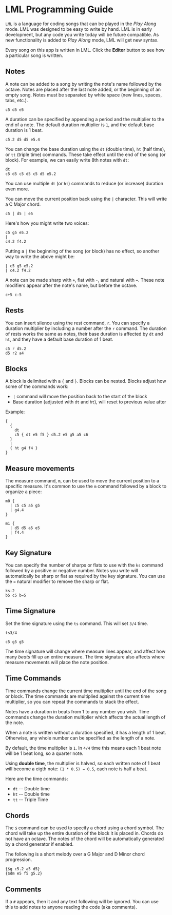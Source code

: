 # LML Programming Guide

`LML` is a language for coding songs that can be played in the *Play Along*
mode. LML was designed to be easy to write by hand. LML is in early
development, but any code you write today will be future compatible. As new
functionality is added to *Play Along* mode, LML will get new syntax.

Every song on this app is written in LML. Click the **Editor** button to see
how a particular song is written.

## Notes

A note can be added to a song by writing the note's name followed by the
octave. Notes are placed after the last note added, or the beginning of an
empty song. Notes must be separated by white space (new lines, spaces, tabs,
etc.).

    c5 d5 e5

A duration can be specified by appending a period and the multiplier to the end of
a note. The default duration multiplier is `1`, and the default base duration is 1 beat.

    c5.2 d5 d5 e5.4

You can change the base duration using the `dt` (double time), `ht` (half
time), or `tt` (triple time) commands. These take effect until the end of the
song (or block). For example, we can easily write 8th notes with `dt`:

    dt
    c5 d5 c5 d5 c5 d5 e5.2

You can use multiple `dt` (or `ht`) commands to reduce (or increase) duration
even more.

You can move the current position back using the `|` character. This will write
a C Major chord.

    c5 | d5 | e5

Here's how you might write two voices:

    c5 g5 e5.2
    | 
    c4.2 f4.2

Putting a `|` the beginning of the song (or block) has no effect, so another
way to write the above might be:

    | c5 g5 e5.2
    | c4.2 f4.2

A note can be made sharp with `+`, flat with `-`, and natural with `=`. These
note modifiers appear after the note's name, but before the octave.

    c+5 c-5

## Rests

You can insert silence using the rest command, `r`. You can specify a duration
multiplier by including a number after the `r` command. The duration of rests
works the same as notes, their base duration is affected by `dt` and `ht`, and
they have a default base duration of 1 beat.

    c5 r d5.2
    d5 r2 a4

## Blocks

A block is delimited with a `{` and `}`. Blocks can be nested. Blocks adjust
how some of the commands work:

* `|` command will move the position back to the start of the block
* Base duration (adjusted with `dt` and `ht`), will reset to previous value after 

Example:


    {
      {
        dt
        c5 { dt e5 f5 } d5.2 e5 g5 a5 c6
      }
      |
      { ht g4 f4 }
    }

## Measure movements

The measure command, `m`, can be used to move the current position to a
specific measure. It's common to use the `m` command followed by a block to
organize a piece:


    m0 {
      | c5 c5 a5 g5
      | g4.4
    }

    m1 {
      | d5 d5 a5 e5
      | f4.4
    }

## Key Signature

You can specify the number of sharps or flats to use with the `ks` command
followed by a positive or negative number. Notes you write will automatically
be sharp or flat as required by the key signature. You can use the `=` natural
modifier to remove the sharp or flat.

    ks-2
    b5 c5 b=5

## Time Signature

Set the time signature using the `ts` command. This will set `3/4` time.

    ts3/4

    c5 g5 g5

The time signature will change where measure lines appear, and affect how many
*beats* fill up an entire measure. The time signature also affects where
measure movements will place the note position.

## Time Commands

Time commands change the current time multiplier until the end of the song or
block. The time commands are multiplied against the current time multiplier, so
you can repeat the commands to stack the effect.

Notes have a duration in beats from 1 to any number you wish. Time commands
change the duration multiplier which affects the actual length of the note.

When a note is written without a duration specified, it has a length of 1 beat.
Otherwise, any whole number can be specified as the length of a note.

By default, the time multiplier is `1`. In `4/4` time this means each 1 beat
note will be 1 beat long, so a quarter note.

Using **double time**, the multiplier is halved, so each written note of 1 beat
will become a eigth note: `(1 * 0.5) = 0.5`, each note is half a beat.

Here are the time commands:

* `dt` -- Double time
* `ht` -- Double time
* `tt` -- Triple Time


## Chords

The `$` command can be used to specify a chord using a chord symbol. The chord
will take up the entire duration of the block it is placed in. Chords do not
have an octave. The notes of the chord will be automatically generated by a
chord generator if enabled.

The following is a short melody over a G Major and D Minor chord progression.

    {$g c5.2 a5 d5}
    {$dm e5 f5 g5.2}

## Comments

If a `#` appears, then it and any text following will be ignored. You can use
this to add notes to anyone reading the code (aka comments).
